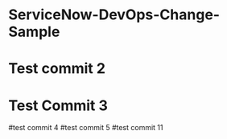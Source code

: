 # ServiceNow-DevOps-Change-Sample
# Test commit 2
# Test Commit 3 
#test commit 4
#test commit 5
#test commit 11
